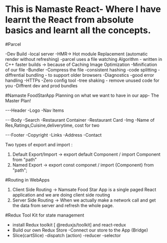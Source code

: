 # This is Namaste React- Where I have learnt the React from absolute basics and learnt all the concepts.

#Parcel

-Dev Build
-local server
-HMR-> Hot module Replacement (automatic render without refreshing)
-parcel uses a file watching Algorithm - written in C++
faster builds -> because of Caching
Image Optimization
-Minification of our file
-Bundler
-Compress the file
-consistent hashing
-code splitting
-diffrential bundling - to support older browsers
-Diagnostics
-good error handling
-HTTPs
-Zero config tool
-tree shaking - remove unused code for you
-Diffrent dev and prod bundles

#Namaste FoodStarApp Planning on what we want to have in our app- The Master Plan!

---Header
-Logo
-Nav Items

---Body
-Search
-Restaurant Container
-Restaurant Card
-Img
-Name of Res,Ratings,Cuisine,deliverytime, cost for two

---Footer
-Copyright
-Links
-Address
-Contact

Two types of export and import :

1. Default Export/Import -> export default Component / import Component from "path"
2. Named Export -> export const componet / import {Component} from "path";

#Routing in WebApps

1. Client Side Routing -> Namsate Food Star App is a single paged React application and we are doing client side routing
2. Server Side Routing -> When we actually make a network call and get the data from server and refresh the whole page.

#Redux Tool Kit for state management

- install Redux toolkit [ @reduxjs/toolkit] and react-redux
- Build our own Redux Store
  -Connect our store to the App (Bridge)
- Slice(cartSlice)
  -dispatch (action)
  -reducer
  -selector
